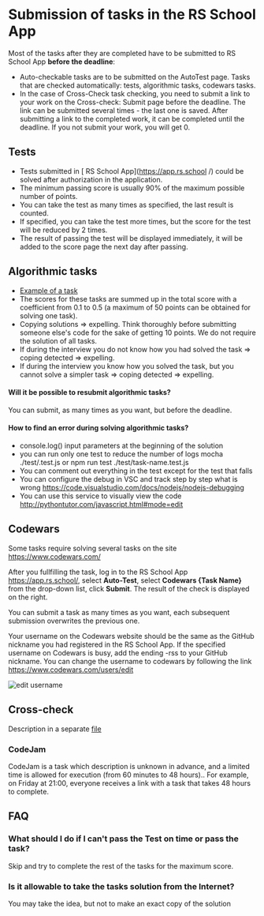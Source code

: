 # Submission of tasks in the RS School App

Most of the tasks after they are completed have to be submitted to RS School App **before the deadline**:

- Auto-checkable tasks are to be submitted on the AutoTest page. Tasks that are checked automatically: tests, algorithmic tasks, codewars tasks.
- In the case of Cross-Check task checking, you need to submit a link to your work on the Cross-check: Submit page before the deadline. The link can be submitted several times - the last one is saved. After submitting a link to the completed work, it can be completed until the deadline. If you not submit your work, you will get 0.

## Tests

- Tests submitted in [ RS School App](https://app.rs.school /) could be solved after authorization in the application.
- The minimum passing score is usually 90% of the maximum possible number of points.
- You can take the test as many times as specified, the last result is counted.
- If specified, you can take the test more times, but the score for the test will be reduced by 2 times.
- The result of passing the test will be displayed immediately, it will be added to the score page the next day after passing.

## Algorithmic tasks

- [Example of a task](https://github.com/AlreadyBored/basic-js)
- The scores for these tasks are summed up in the total score with a coefficient from 0.1 to 0.5 (a maximum of 50 points can be obtained for solving one task).
- Copying solutions ⇒ expelling. Think thoroughly before submitting someone else's code for the sake of getting 10 points. We do not require the solution of all tasks.
- If during the interview you do not know how you had solved the task ⇒ coping detected ⇒ expelling.
- If during the interview you know how you solved the task, but you cannot solve a simpler task ⇒ coping detected ⇒ expelling.

#### Will it be possible to resubmit algorithmic tasks?

You can submit, as many times as you want, but before the deadline.

#### How to find an error during solving algorithmic tasks?

- console.log() input parameters at the beginning of the solution
- you can run only one test to reduce the number of logs
  mocha ./test/<TEST NAME>.test.js
  or
  npm run test ./test/task-name.test.js
- You can comment out everything in the test except for the test that falls
- You can configure the debug in VSC and track step by step what is wrong https://code.visualstudio.com/docs/nodejs/nodejs-debugging
- You can use this service to visually view the code http://pythontutor.com/javascript.html#mode=edit

## Codewars

Some tasks require solving several tasks on the site https://www.codewars.com/

After you fullfilling the task, log in to the RS School App https://app.rs.school/, select **Auto-Test**, select **Codewars {Task Name}** from the drop-down list, click **Submit**. The result of the check is displayed on the right.

You can submit a task as many times as you want, each subsequent submission overwrites the previous one.

Your username on the Codewars website should be the same as the GitHub nickname you had registered in the RS School App. If the specified username on Codewars is busy, add the ending -rss to your GitHub nickname. You can change the username to codewars by following the link https://www.codewars.com/users/edit

![edit username](images/rs-app-tasks-1.jpg)

## Cross-check

Description in a separate [file](cross-check-flow.md)

### CodeJam

CodeJam is a task which description is unknown in advance, and a limited time is allowed for execution (from 60 minutes to 48 hours)..
For example, on Friday at 21:00, everyone receives a link with a task that takes 48 hours to complete.

## FAQ

### What should I do if I can't pass the Test on time or pass the task?

Skip and try to complete the rest of the tasks for the maximum score.

### Is it allowable to take the tasks solution from the Internet?

You may take the idea, but not to make an exact copy of the solution
